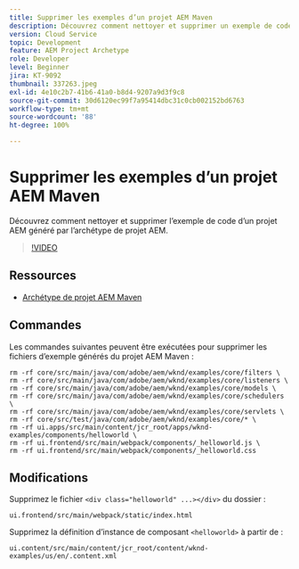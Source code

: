 ```yaml
---
title: Supprimer les exemples d’un projet AEM Maven
description: Découvrez comment nettoyer et supprimer un exemple de code d’un projet AEM généré par l’archétype de projet AEM.
version: Cloud Service
topic: Development
feature: AEM Project Archetype
role: Developer
level: Beginner
jira: KT-9092
thumbnail: 337263.jpeg
exl-id: 4e10c2b7-41b6-41a0-b8d4-9207a9d3f9c8
source-git-commit: 30d6120ec99f7a95414dbc31c0cb002152bd6763
workflow-type: tm+mt
source-wordcount: '88'
ht-degree: 100%

---
```


# Supprimer les exemples d’un projet AEM Maven

Découvrez comment nettoyer et supprimer l’exemple de code d’un projet AEM généré par l’archétype de projet AEM.

>[!VIDEO](https://video.tv.adobe.com/v/337263?quality=12&learn=on)


## Ressources

+ [Archétype de projet AEM Maven](https://github.com/adobe/aem-project-archetype)

## Commandes

Les commandes suivantes peuvent être exécutées pour supprimer les fichiers d’exemple générés du projet AEM Maven :

```
rm -rf core/src/main/java/com/adobe/aem/wknd/examples/core/filters \
rm -rf core/src/main/java/com/adobe/aem/wknd/examples/core/listeners \
rm -rf core/src/main/java/com/adobe/aem/wknd/examples/core/models \
rm -rf core/src/main/java/com/adobe/aem/wknd/examples/core/schedulers \
rm -rf core/src/main/java/com/adobe/aem/wknd/examples/core/servlets \
rm -rf core/src/test/java/com/adobe/aem/wknd/examples/core/* \
rm -rf ui.apps/src/main/content/jcr_root/apps/wknd-examples/components/helloworld \
rm -rf ui.frontend/src/main/webpack/components/_helloworld.js \
rm -rf ui.frontend/src/main/webpack/components/_helloworld.css
```

## Modifications

Supprimez le fichier `<div class="helloworld" ...></div>` du dossier :

```
ui.frontend/src/main/webpack/static/index.html
```

Supprimez la définition d’instance de composant `<helloworld>` à partir de :

```
ui.content/src/main/content/jcr_root/content/wknd-examples/us/en/.content.xml
```
